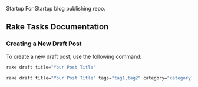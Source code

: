 Startup For Startup blog publishing repo.

## Rake Tasks Documentation

### Creating a New Draft Post

To create a new draft post, use the following command:

```sh
rake draft title="Your Post Title"
```

```sh
rake draft title="Your Post Title" tags="tag1,tag2" category="category1,category2" date="2023-10-01" background="Background Image"
```

